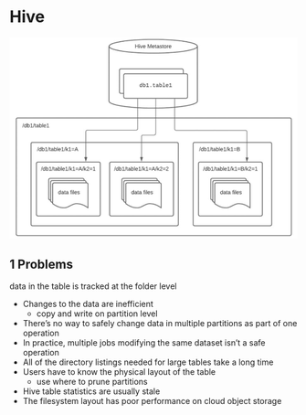 # Hive

![Hive Architecture](https://github.com/barneywill/bigdata_demo/blob/main/imgs/hive_architecture.jpg)

## 1 Problems
data in the table is tracked at the folder level
- Changes to the data are inefficient
  - copy and write on partition level
- There’s no way to safely change data in multiple partitions as part of one operation
- In practice, multiple jobs modifying the same dataset isn’t a safe operation
- All of the directory listings needed for large tables take a long time
- Users have to know the physical layout of the table
  - use where to prune partitions
- Hive table statistics are usually stale
- The filesystem layout has poor performance on cloud object storage

